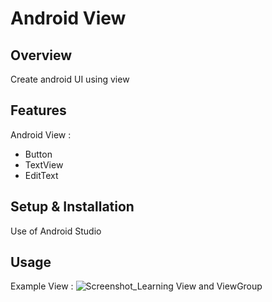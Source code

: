 # Android View

## Overview
Create android UI using view

## Features
Android View :
- Button
- TextView
- EditText

## Setup & Installation
Use of Android Studio

## Usage
Example View :
![Screenshot_Learning View and ViewGroup](https://user-images.githubusercontent.com/56164259/68088598-59b20f80-fe93-11e9-852d-100761101929.png)
